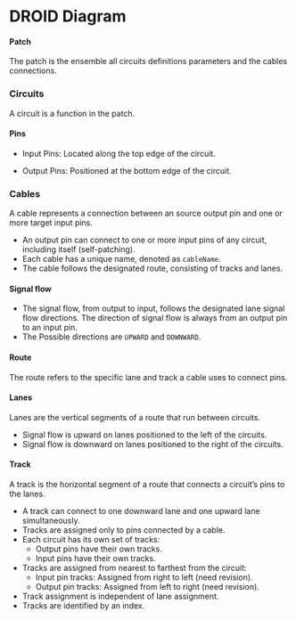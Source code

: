 # DROID Diagram



#### Patch

The patch is the ensemble all circuits definitions parameters and the cables connections.

### Circuits

A circuit is a function in the patch.

#### Pins

- Input Pins: Located along the top edge of the circuit.

- Output Pins: Positioned at the bottom edge of the circuit.

### Cables

A cable represents a connection between an source output pin and one or more target input pins.

- An output pin can connect to one or more input pins of any circuit, including itself (self-patching).
- Each cable has a unique name, denoted as `cableName`.
- The cable follows the designated route, consisting of tracks and lanes.

#### Signal flow

- The signal flow, from output to input, follows the designated lane signal flow directions.
The direction of signal flow is always from an output pin to an input pin.
- The Possible directions are `UPWARD` and `DOWNWARD`.

#### Route

The route refers to the specific lane and track a cable uses to connect pins.

#### Lanes

Lanes are the vertical segments of a route that run between circuits.

- Signal flow is upward on lanes positioned to the left of the circuits.
- Signal flow is downward on lanes positioned to the right of the circuits.

#### Track

A track is the horizontal segment of a route that connects a circuit’s pins to the lanes.

- A track can connect to one downward lane and one upward lane simultaneously.
- Tracks are assigned only to pins connected by a cable.
- Each circuit has its own set of tracks:
  - Output pins have their own tracks.
  - Input pins have their own tracks.
- Tracks are assigned from nearest to farthest from the circuit:
  - Input pin tracks: Assigned from right to left (need revision).
  - Output pin tracks: Assigned from left to right (need revision).
- Track assignment is independent of lane assignment.
- Tracks are identified by an index.



